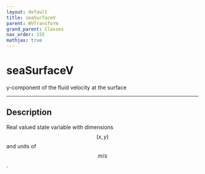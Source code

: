 ```yaml
---
layout: default
title: seaSurfaceV
parent: WVTransform
grand_parent: Classes
nav_order: 155
mathjax: true
---
```


#  seaSurfaceV

y-component of the fluid velocity at the surface


---

## Description
Real valued state variable with dimensions $$(x,y)$$ and units of $$m/s$$.

